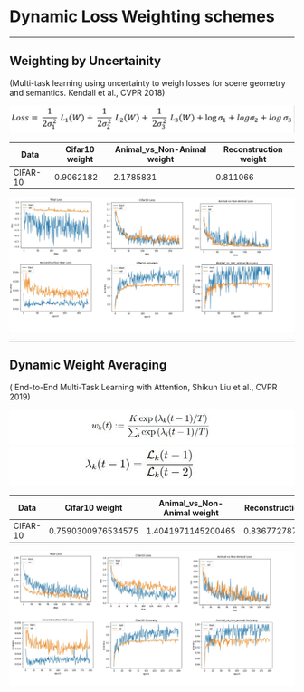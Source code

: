 # Dynamic Loss Weighting schemes


---

## Weighting by Uncertainity
(Multi-task learning using uncertainty to weigh losses for scene geometry and semantics. Kendall et al., CVPR 2018)

![alt text](https://github.com/hananshafi/Multi-Task-Learning/blob/main/MTL_Dynamic_Losses/assets/loss.JPG)


Data     | Cifar10 weight | Animal_vs_Non-Animal weight | Reconstruction weight
-------- | -------------- | ----------------------- | -------------------------  
CIFAR-10 |    0.9062182   |       2.1785831         |   0.811066

![alt text](https://github.com/hananshafi/Multi-Task-Learning/blob/main/MTL_Dynamic_Losses/assets/combined_stats.jpg)


---

## Dynamic Weight Averaging
( End-to-End Multi-Task Learning with Attention, Shikun Liu et al., CVPR 2019)

![alt text](https://github.com/hananshafi/Multi-Task-Learning/blob/main/MTL_Dynamic_Losses/assets/dwa_1.JPG)
![alt text](https://github.com/hananshafi/Multi-Task-Learning/blob/main/MTL_Dynamic_Losses/assets/dwa_2.JPG)


Data     | Cifar10 weight | Animal_vs_Non-Animal weight | Reconstruction weight
-------- | -------------- | ----------------------- | -------------------------  
CIFAR-10 |    0.7590300976534575   |       1.4041971145200465         |   0.8367727878264959

![alt text](https://github.com/hananshafi/Multi-Task-Learning/blob/main/MTL_Dynamic_Losses/assets/combined_dwa_stats.jpg)


